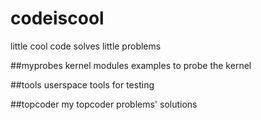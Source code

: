 codeiscool
==========

little cool code solves little problems

##myprobes
kernel modules examples to probe the kernel

##tools
userspace tools for testing

##topcoder
my topcoder problems' solutions
